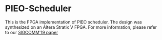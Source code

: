 # PIEO-Scheduler

This is the FPGA implementation of PIEO scheduler. The design was synthesized on an Altera Stratix V FPGA. For more information, please refer to our [SIGCOMM'19 paper](https://conferences.sigcomm.org/sigcomm/2019/)
